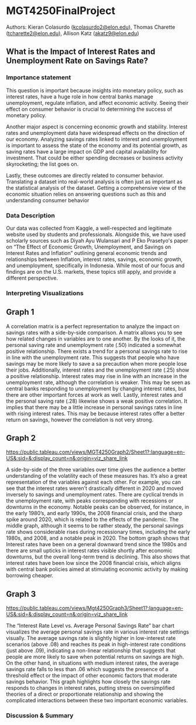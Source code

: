 # MGT4250FinalProject

Authors: Kieran Colasurdo (kcolasurdo2@elon.edu), Thomas Charette (tcharette2@elon.edu), Allison Katz (akatz9@elon.edu)

## What is the Impact of Interest Rates and Unemployment Rate on Savings Rate?

### Importance statement
This question is important because insights into monetary policy, such as interest rates, have a huge role in how central banks manage unemployment, regulate inflation, and affect economic activity. Seeing their effect on consumer behavior is crucial to determining the success of monetary policy.  

Another major aspect is concerning economic growth and stability. Interest rates and unemployment data have widespread effects on the direction of our economy. Analyzing savings rates linked to interest and unemployment is important to assess the state of the economy and its potential growth, as saving rates have a large impact on GDP and capital availability for investment. That could be either spending decreases or business activity skyrocketing; the list goes on. 

Lastly, these outcomes are directly related to consumer behavior. Translating a dataset into real-world analysis is often just as important as the statistical analysis of the dataset. Getting a comprehensive view of the economic situation relies on answering questions such as this and understanding consumer behavior



### Data Description
Our data was collected from Kaggle, a well-respected and legitimate website used by students and professionals. Alongside this, we have used scholarly sources such as Diyah Ayu Wulansari and P Eko Prasetyo's paper on “The Effect of Economic Growth, Unemployment, and Savings on Interest Rates and Inflation” outlining general economic trends and relationships between Inflation, interest rates, savings, economic growth, and unemployment, specifically in Indonesia. While most of our focus and findings are on the U.S. markets, these topics still apply, and provide a different perspective. 

### Interpreting Visualizations
## Graph 1

A correlation matrix is a perfect representation to analyze the impact on savings rates with a side-by-side comparison. A matrix allows you to see how related changes in variables are to one another. By the looks of it, the personal saving rate and unemployment rate (.50) indicated a somewhat positive relationship. There exists a trend for a personal savings rate to rise in line with the unemployment rate. This suggests that people who have savings may be more likely to save a sa precaution when more people lose their jobs. 
Additionally, interest rates and the unemployment rate (.25) show a positive relationship. Interest rates may rise in line with an increase in the unemployment rate, although the correlation is weaker. This may be seen as central banks responding to unemployment by changing interest rates, but there are other important forces at work as well. Lastly, interest rates and the personal saving rate (.28) likewise shows a weak positive correlation. It implies that there may be a little increase in personal savings rates in line with rising interest rates. This may be because interest rates offer a better return on savings, however the correlation is not very strong. 

## Graph 2
https://public.tableau.com/views/MGT4250Graph2/Sheet1?:language=en-US&:sid=&:display_count=n&:origin=viz_share_link

A side-by-side of the three variables over time gives the audience a better understanding of the volatility each of these measures has. It’s also a great representation of the variables against each other. For example, you can see that the interest rates weren’t drastically different in 2020 and moved inversely to savings and unemployment rates. 
There are cyclical trends in the unemployment rate, with peaks corresponding with recessions or downturns in the economy. Notable peaks can be observed, for instance, in the early 1980’s, and early 1990s, the 2008 financial crisis, and the sharp spike around 2020, which is related to the effects of the pandemic. The middle graph, although it seems to be rather steady, the personal savings rate shows considerable rises during recessionary times, including the early 1980s, and 2008, and a notable peak in 2020. The bottom graph shows that Interest rates have been on a general downward trend since the 1980s and there are small upticks in interest rates visible shortly after economic downturns, but the overall long-term trend is declining. This also shows that interest rates have been low since the 2008 financial crisis, which aligns with central bank policies aimed at stimulating economic activity by making borrowing cheaper.

## Graph 3
https://public.tableau.com/views/Mgt4250Graph3/Sheet1?:language=en-US&:sid=&:display_count=n&:origin=viz_share_link

The “Interest Rate Level vs. Average Personal Savings Rate” bar chart visualizes the average personal savings rate in various interest rate settings visually. The average savings rate is slightly higher in low-interest rate scenarios (above .08) and reaches its peak in high-interest rate conditions (just above .09), indicating a non-linear relationship that suggests that people are more likely to save when potential returns on savings are high. On the other hand, in situations with medium interest rates, the average savings rate falls to less than .06 which suggests the presence of a threshold effect or the impact of other economic factors that moderate savings behavior. This graph highlights how closely the savings rate responds to changes in interest rates, putting stress on oversimplified theories of a direct or proportionate relationship and showing the complicated interactions between these two important economic variables. 

### Discussion & Summary

